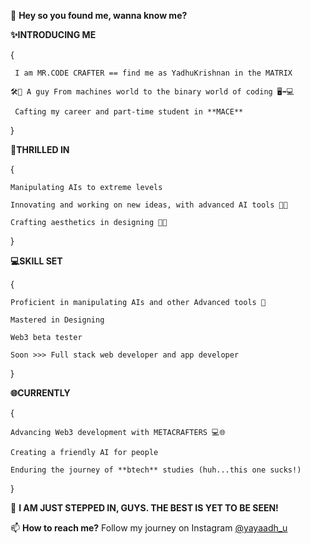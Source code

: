 👋 **Hey so you found me, wanna know me?**

**✨INTRODUCING ME**

   {
   
     I am MR.CODE CRAFTER == find me as YadhuKrishnan in the MATRIX 
     
    🛠️🚗 A guy From machines world to the binary world of coding 🖥️➡️💻
    
     Cafting my career and part-time student in **MACE**
   
   }
   
**🌟THRILLED IN**

   {
   
    Manipulating AIs to extreme levels  
    
    Innovating and working on new ideas, with advanced AI tools 🌟💡
    
    Crafting aesthetics in designing 🌟✨
    
   }
   
**💻SKILL SET**

   {
   
    Proficient in manipulating AIs and other Advanced tools 🤖
    
    Mastered in Designing
    
    Web3 beta tester
    
    Soon >>> Full stack web developer and app developer
    
   }
   
**🌐CURRENTLY**

   {
   
    Advancing Web3 development with METACRAFTERS 💻🌐
    
    Creating a friendly AI for people
    
    Enduring the journey of **btech** studies (huh...this one sucks!)
    
   } 
   
🚀 **I AM JUST STEPPED IN, GUYS. THE BEST IS YET TO BE SEEN!**

📫 **How to reach me?** Follow my journey on Instagram [@yayaadh_u](https://www.instagram.com/yayaadh_u/)

  



  

<!---
369whyadhyou369/369whyadhyou369 is a ✨ special ✨ repository because its `README.md` (this file) appears on your GitHub profile.
You can click the Preview link to take a look at your changes.
--->
